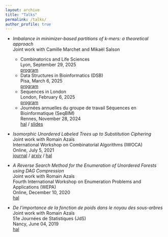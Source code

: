 ```yaml
---
layout: archive
title: "Talks"
permalink: /talks/
author_profile: true
---
```


- *Imbalance in minimizer-based partitions of k-mers: a theoretical approach*<br>
  Joint work with Camille Marchet and Mikaël Salson<br>
    - Combinatorics and Life Sciences<br>
    Lyon, September 29, 2025<br>
    [program](https://project.inria.fr/colloquium/program/)
    - Data Structures in Bioinformatics (DSB)<br>
    Pisa, March 6, 2025<br>
    [program](https://dsb-meeting.github.io/DSB2025/)<br>
  - Sequences in London<br>
    London, February 6, 2025<br>
    [program](https://sites.google.com/view/sequencesworkshop/schedule?authuser=0#h.8gnvjz21qh83)<br>
  - Journées annuelles du groupe de travail Séquences en Bioinformatique (SeqBIM)<br>
    Rennes, November 28, 2024<br>
    [hal](https://hal.science/hal-04790360) / [slides](https://seqbim.cnrs.fr/wp-content/uploads/2024/12/28nov_11h10_Florian_Ingels.pdf)<br>


- *Isomorphic Unordered Labeled Trees up to Substitution Ciphering*<br>
  Joint work with Romain Azaïs<br>
  International Workshop on Combinatorial Algorithms (IWOCA)<br>
  Online, July 5, 2021<br>
  [journal](https://link.springer.com/chapter/10.1007/978-3-030-79987-8_27) / [arxiv](https://arxiv.org/abs/2105.05685) / [hal](https://hal.science/hal-03227196)

- *A Reverse Search Method for the Enumeration of Unordered Forests using DAG Compression*<br>
  Joint work with Romain Azaïs<br>
  Fourth International Workshop on Enumeration Problems and Applications (WEPA)<br>
  Online, December 10, 2020<br>
  [hal](https://hal.science/hal-03051733)

- *De l’importance de la fonction de poids dans le noyau des sous-arbres*<br>
  Joint work with Romain Azaïs<br>
  51e Journées de Statistiques (JdS)<br>
  Nancy, June 04, 2019<br>
  [hal](https://hal.science/hal-02129866)
  
